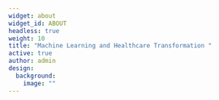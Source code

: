 ```yaml
---
widget: about
widget_id: ABOUT
headless: true
weight: 10
title: "Machine Learning and Healthcare Transformation "
active: true
author: admin
design:
  background:
    image: ""
---
```

